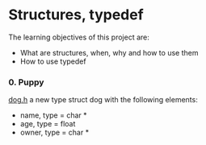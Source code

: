 # Structures, typedef
The learning objectives of this project are:
- What are structures, when, why and how to use them
- How to use typedef

### 0. Puppy
[dog.h](./dog.h) a new type struct dog with the following elements:
- name, type = char *
- age, type = float
- owner, type = char *

